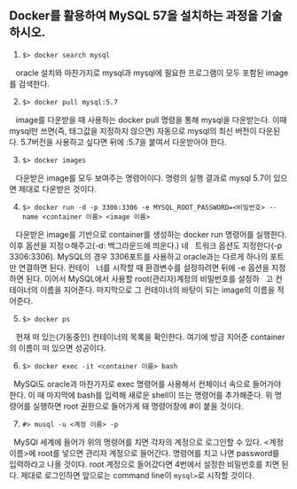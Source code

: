 
Docker를 활용하여 MySQL 57을 설치하는 과정을 기술하시오.
-----------------------------------------------------
1. `$> docker search mysql`

&nbsp;&nbsp; oracle 설치와 마찬가지로 mysql과 mysql에 필요한 프로그램이 모두 포함된 image를 검색한다.
  
2. `$> docker pull mysql:5.7`

&nbsp;&nbsp; image를 다운받을 때 사용하는 docker pull 명령을 통해 mysql을 다운받는다. 이때 mysql만 쓰면(즉, 태그값을 지정하지 않으면) 자동으로 mysql의 최신 버전이 다운된다. 5.7버전을 사용하고 싶다면 뒤에 :5.7을 붙여서 다운받아야 한다.
  
3. `$> docker images`

&nbsp;&nbsp; 다운받은 image를 모두 보여주는 명령어이다. 명령의 실행 결과로 mysql 5.7이 있으면 제대로 다운받은 것이다.
  
4. `$> docker run -d -p 3306:3306 -e MYSQL_ROOT_PASSWORD=<비밀번호> --name <container 이름> <image 이름>`
  
&nbsp;&nbsp; 다운받은 image를 기반으로 container를 생성하는 docker run 명령어를 실행한다. 이후 옵션을 지정ㅇ해주고(-d: 백그라운드에 띄운다.) 네&nbsp;&nbsp;&nbsp;트워크 옵션도 지정한다(-p 3306:3306). MySQL의 경우 3306포트를 사용하고 oracle과는 다르게 하나의 포트만 연결하면 된다. 컨테이&nbsp;&nbsp;&nbsp;너를 시작할 때 환경변수를 설정하려면 뒤에 -e 옵션을 지정하면 된다. 이어서 MySQL에서 사용할 root(관리자)계정의 비밀번호를 설정하&nbsp;&nbsp;&nbsp;고 컨테이너의 이름을 지어준다. 마지막으로 그 컨테이너의 바탕이 되는 image의 이름을 적어준다.
  
5. `$> docker ps`

&nbsp;&nbsp; 현재 떠 있는(가동중인) 컨테이너의 목록을 확인한다. 여기에 방금 지어준 container의 이름이 떠 있으면 성공이다.
 
6. `$> docker exec -it <container 이름> bash`

&nbsp; MySQl도 oracle과 마찬가지로 exec 명령어를 사용해서 컨체이너 속으로 들어가야 한다. 이 때 마지막에 bash를 입력해 새로운 shell이 뜨는 명령어를 추가해준다. 위 명령어를 실행하면 root 권한으로 들어가게 돼 명령어창에 #이 붙을 것이다.
 
 7. `#> musql -u <계정 이름> -p`
 
&nbsp; MySQl 세계에 들어가 위의 명령어를 치면 각자의 계정으로 로그인할 수 있다. <계정 이름>에 root를 넣으면 관리자 계정으로 들어간다. 명령어를 치고 나면 password를 입력하라고 나올 것이다. root 계정으로 들어갔다면 4번에서 설정한 비밀번호를 치면 된다. 제대로 로그인하면 앞으로는 command line이   `mysql>`로 시작할 것이다.
                                                                                                           
